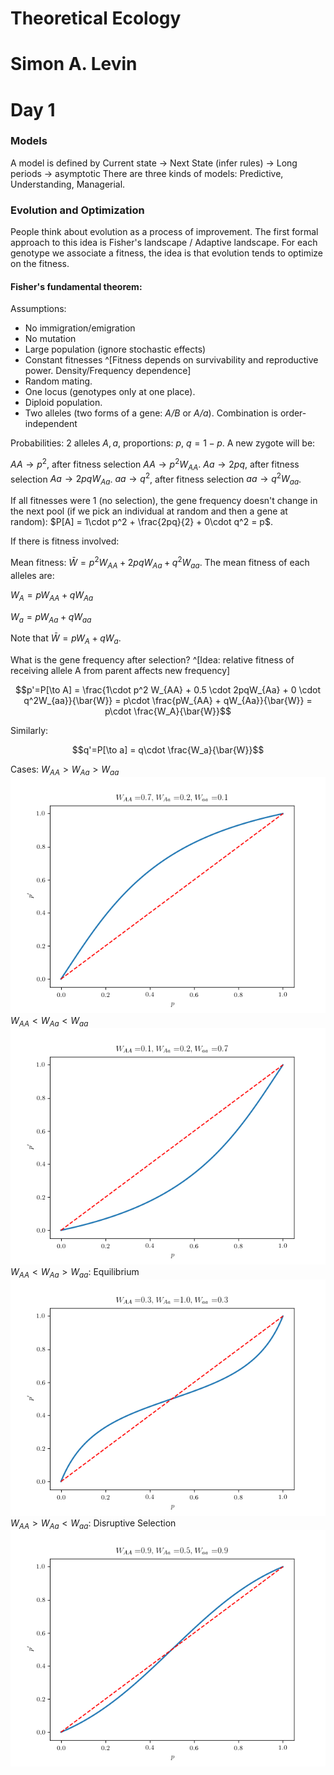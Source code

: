 # Theoretical Ecology

# Simon A. Levin

# Day 1

### Models
A model is defined by Current state -> Next State (infer rules) -> Long periods -> asymptotic
There are three kinds of models: Predictive, Understanding, Managerial.

### Evolution and Optimization
People think about evolution as a process of improvement. The first formal approach to this idea is Fisher's landscape / Adaptive landscape. For each genotype we associate a fitness, the idea is that evolution tends to optimize on the fitness.

#### Fisher's fundamental theorem:
Assumptions:

* No immigration/emigration
* No mutation
* Large population (ignore stochastic effects)
* Constant fitnesses ^[Fitness depends on survivability and reproductive power. Density/Frequency dependence]
* Random mating.
* One locus (genotypes only at one place).
* Diploid population.
* Two alleles (two forms of a gene: *A/B* or *A/a*). Combination is order-independent

Probabilities: 2 alleles $A,a$, proportions: $p$, $q=1-p$. A new zygote will be:

$AA\to p^2$, after fitness selection $AA\to p^2 W_{AA}$.
$Aa\to 2pq$, after fitness selection $Aa\to 2pq W_{Aa}$.
$aa\to q^2$, after fitness selection $aa\to q^2 W_{aa}$.


If all fitnesses were 1 (no selection), the gene frequency doesn't change in the next pool (if we pick an individual at random and then a gene at random):
$P[A] = 1\cdot p^2 + \frac{2pq}{2} + 0\cdot q^2 = p$.

If there is fitness involved:

Mean fitness: $\bar{W} = p^2 W_{AA} + 2pqW_{Aa} + q^2 W_{aa}$. The mean fitness of each alleles are:

$W_A = pW_{AA} + qW_{Aa}$

$W_a = pW_{Aa} + qW_{aa}$

Note that $\bar{W} = pW_A + qW_a$.

What is the gene frequency after selection? ^[Idea: relative fitness of receiving allele A from parent affects new frequency]

$$p'=P[\to A] = \frac{1\cdot p^2 W_{AA} + 0.5 \cdot 2pqW_{Aa} + 0 \cdot q^2W_{aa}}{\bar{W}} = p\cdot \frac{pW_{AA} + qW_{Aa}}{\bar{W}} = p\cdot \frac{W_A}{\bar{W}}$$

Similarly:

$$q'=P[\to a] = q\cdot \frac{W_a}{\bar{W}}$$

Cases:
$W_{AA} > W_{Aa} > W_{aa}$
![case1](/Images/WAA0.7WAa0.2Waa0.1.png "Case 1")
$W_{AA} < W_{Aa} < W_{aa}$
![case2](/Images/WAA0.1WAa0.2Waa0.7.png "Case 2")
$W_{AA} < W_{Aa} > W_{aa}$: Equilibrium
![case3](/Images/WAA0.3WAa1.0Waa0.3.png "Case 3")
$W_{AA} > W_{Aa} < W_{aa}$: Disruptive Selection
![case4](/Images/WAA0.9WAa0.5Waa0.9.png "Case 4")
